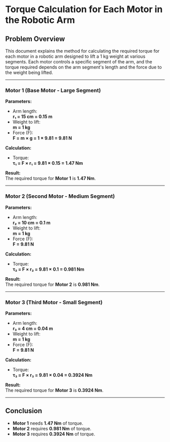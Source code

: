 # Torque Calculation for Each Motor in the Robotic Arm

## Problem Overview
This document explains the method for calculating the required torque for each motor in a robotic arm designed to lift a 1 kg weight at various segments. Each motor controls a specific segment of the arm, and the torque required depends on the arm segment's length and the force due to the weight being lifted.

---

### Motor 1 (Base Motor - Large Segment)

**Parameters:**
- Arm length:  
  **r₁ = 15 cm = 0.15 m**
- Weight to lift:  
  **m = 1 kg**
- Force (F):  
  **F = m × g = 1 × 9.81 = 9.81 N**

**Calculation:**
- Torque:  
  **τ₁ = F × r₁ = 9.81 × 0.15 = 1.47 Nm**

**Result:**  
The required torque for **Motor 1** is **1.47 Nm**.

---

### Motor 2 (Second Motor - Medium Segment)

**Parameters:**
- Arm length:  
  **r₂ = 10 cm = 0.1 m**
- Weight to lift:  
  **m = 1 kg**
- Force (F):  
  **F = 9.81 N**

**Calculation:**
- Torque:  
  **τ₂ = F × r₂ = 9.81 × 0.1 = 0.981 Nm**

**Result:**  
The required torque for **Motor 2** is **0.981 Nm**.

---

### Motor 3 (Third Motor - Small Segment)

**Parameters:**
- Arm length:  
  **r₃ = 4 cm = 0.04 m**
- Weight to lift:  
  **m = 1 kg**
- Force (F):  
  **F = 9.81 N**

**Calculation:**
- Torque:  
  **τ₃ = F × r₃ = 9.81 × 0.04 = 0.3924 Nm**

**Result:**  
The required torque for **Motor 3** is **0.3924 Nm**.

---

## Conclusion
- **Motor 1** needs **1.47 Nm** of torque.  
- **Motor 2** requires **0.981 Nm** of torque.  
- **Motor 3** requires **0.3924 Nm** of torque.
